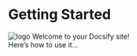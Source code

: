 # Getting Started
![logo](https://docsify.js.org/_media/icon.svg ':size=WIDTHxHEIGHT')
Welcome to your Docsify site!  
Here’s how to use it…
